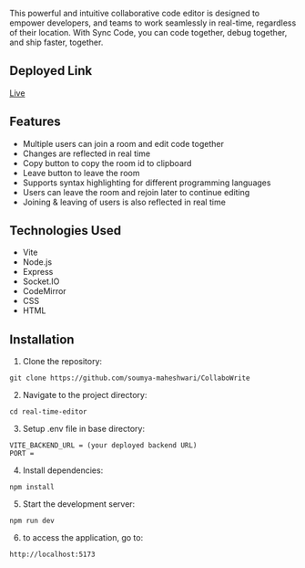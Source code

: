 This powerful and intuitive collaborative code editor is designed to empower developers, and teams to work seamlessly in real-time, regardless of their location. With Sync Code, you can code together, debug together, and ship faster, together.

## Deployed Link
[Live](https://collabowr1te.vercel.app/)

## Features
* Multiple users can join a room and edit code together
* Changes are reflected in real time
* Copy button to copy the room id to clipboard
* Leave button to leave the room
* Supports syntax highlighting for different programming languages
* Users can leave the room and rejoin later to continue editing
* Joining & leaving of users is also reflected in real time



## Technologies Used
* Vite
* Node.js
* Express
* Socket.IO
* CodeMirror
* CSS
* HTML

## Installation

1. Clone the repository:
```CMD
git clone https://github.com/soumya-maheshwari/CollaboWrite
```

2. Navigate to the project directory:
```CMD
cd real-time-editor
```

3. Setup .env file in base directory:
 ```
VITE_BACKEND_URL = (your deployed backend URL)
PORT = 
```

4. Install dependencies: 
```CMD
npm install
```

5. Start the development server:
```CMD
npm run dev
```

6. to access the application, go to:
 ```CMD
http://localhost:5173
```
